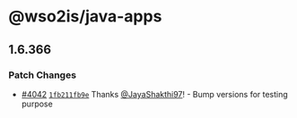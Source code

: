 # @wso2is/java-apps

## 1.6.366

### Patch Changes

- [#4042](https://github.com/wso2/identity-apps/pull/4042) [`1fb211fb9e`](https://github.com/wso2/identity-apps/commit/1fb211fb9eea13d8705ddf1f1c1458883ba46e6e) Thanks [@JayaShakthi97](https://github.com/JayaShakthi97)! - Bump versions for testing purpose

